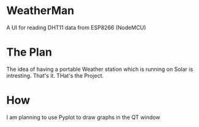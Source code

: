 # WeatherMan
A UI for reading DHT11 data from ESP8266 (NodeMCU)

# The Plan
The idea of having a portable Weather station which is running on Solar is intresting.
That's it.
THat's the Project.

# How
I am planning to use Pyplot to draw graphs in the QT window
